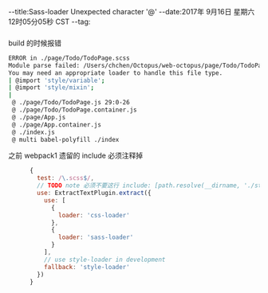 --title:Sass-loader Unexpected character '@'
--date:2017年 9月16日 星期六 12时05分05秒 CST
--tag:
###
build 的时候报错
```bash
ERROR in ./page/Todo/TodoPage.scss
Module parse failed: /Users/chchen/Octopus/web-octopus/page/Todo/TodoPage.scss Unexpected character '@' (1:0)
You may need an appropriate loader to handle this file type.
| @import 'style/variable';
| @import 'style/mixin';
|
 @ ./page/Todo/TodoPage.js 29:0-26
 @ ./page/Todo/TodoPage.container.js
 @ ./page/App.js
 @ ./page/App.container.js
 @ ./index.js
 @ multi babel-polyfill ./index
```
之前 webpack1 遗留的 include 必须注释掉
```javascript
      {
        test: /\.scss$/,
        // TODO note 必须不要这行 include: [path.resolve(__dirname, './style')],
        use: ExtractTextPlugin.extract({
          use: [
            {
              loader: 'css-loader'
            },
            {
              loader: 'sass-loader'
            }
          ],
          // use style-loader in development
          fallback: 'style-loader'
        })
      }
```
